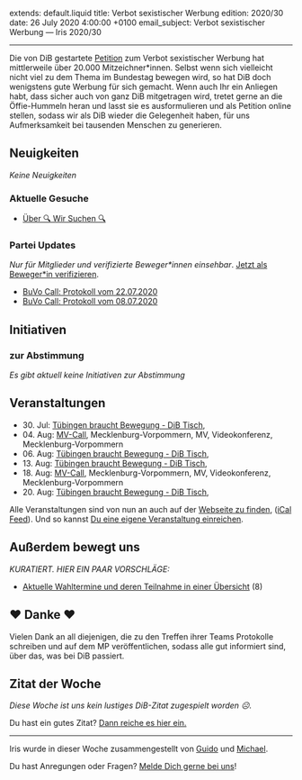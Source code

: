 
extends: default.liquid
title: Verbot sexistischer Werbung
edition: 2020/30
date: 26 July 2020 4:00:00 +0100
email_subject: Verbot sexistischer Werbung — Iris 2020/30

---
Die von DiB gestartete [Petition](https://www.change.org/p/monika-gr%C3%BCtters-verbieten-sie-sexistische-und-geschlechtsdiskriminierende-werbung?recruiter=1124520187&utm_source=share_petition&utm_medium=copylink&utm_campaign=share_petition) zum Verbot sexistischer Werbung hat mittlerweile über 20.000 Mitzeichner\*innen.
Selbst wenn sich vielleicht nicht viel zu dem Thema im Bundestag bewegen wird, so hat DiB doch wenigstens gute Werbung für sich gemacht. Wenn auch Ihr ein Anliegen habt, dass sicher auch von ganz DiB mitgetragen wird, tretet gerne an die Öffie-Hummeln heran und lasst sie es ausformulieren und als Petition online stellen, sodass wir als DiB wieder die Gelegenheit haben, für uns Aufmerksamkeit bei tausenden Menschen zu generieren.

## Neuigkeiten

_Keine Neuigkeiten_

### Aktuelle Gesuche

 - [Über 🔍 Wir Suchen 🔍](https://marktplatz.bewegung.jetzt/t/ueber-wir-suchen/8837)

### Partei Updates

_Nur für Mitglieder und verifizierte Beweger\*innen einsehbar_. [Jetzt als Beweger\*in verifizieren](https://bewegung.jetzt/bewegerin-werden/).

 - [BuVo Call: Protokoll vom 22.07.2020](https://marktplatz.bewegung.jetzt/t/buvo-call-protokoll-vom-22-07-2020/34895)
 - [BuVo Call: Protokoll vom 08.07.2020](https://marktplatz.bewegung.jetzt/t/buvo-call-protokoll-vom-08-07-2020/34795)

## Initiativen

### zur Abstimmung
_Es gibt aktuell keine Initiativen zur Abstimmung_

## Veranstaltungen

 - 30.&nbsp;Jul: [Tübingen braucht Bewegung - DiB Tisch](https://bewegung.jetzt/veranstaltungen/tuebingen-braucht-bewegung-dib-tisch-2-2020-07-30/), 
 - 04.&nbsp;Aug: [MV-Call](https://bewegung.jetzt/veranstaltungen/mv-call/), Mecklenburg-Vorpommern, MV, Videokonferenz, Mecklenburg-Vorpommern
 - 06.&nbsp;Aug: [Tübingen braucht Bewegung - DiB Tisch](https://bewegung.jetzt/veranstaltungen/tuebingen-braucht-bewegung-dib-tisch-2-2020-08-06/), 
 - 13.&nbsp;Aug: [Tübingen braucht Bewegung - DiB Tisch](https://bewegung.jetzt/veranstaltungen/tuebingen-braucht-bewegung-dib-tisch-2-2020-08-13/), 
 - 18.&nbsp;Aug: [MV-Call](https://bewegung.jetzt/veranstaltungen/mv-call/), Mecklenburg-Vorpommern, MV, Videokonferenz, Mecklenburg-Vorpommern
 - 20.&nbsp;Aug: [Tübingen braucht Bewegung - DiB Tisch](https://bewegung.jetzt/veranstaltungen/tuebingen-braucht-bewegung-dib-tisch-2-2020-08-20/), 


Alle Veranstaltungen sind von nun an auch auf der [Webseite zu finden](https://bewegung.jetzt/veranstaltungen/), ([iCal Feed](https://bewegung.jetzt/?ical=1)). Und so kannst [Du eine eigene Veranstaltung einreichen](https://marktplatz.bewegung.jetzt/t/eine-veranstaltung-auf-der-webseite-einreichen/21379).


## Außerdem bewegt uns

_KURATIERT. HIER EIN PAAR VORSCHLÄGE:_
 - [Aktuelle Wahltermine und deren Teilnahme in einer Übersicht](https://marktplatz.bewegung.jetzt/t/aktuelle-wahltermine-und-deren-teilnahme-in-einer-uebersicht/34879) (8)

## ❤️ Danke ❤️
Vielen Dank an all diejenigen, die zu den Treffen ihrer Teams Protokolle schreiben und auf dem MP veröffentlichen, sodass alle gut informiert sind, über das, was bei DiB passiert.

## Zitat der Woche
_Diese Woche ist uns kein lustiges DiB-Zitat zugespielt worden ☹._

Du hast ein gutes Zitat? [Dann reiche es hier ein.](https://marktplatz.bewegung.jetzt/t/lustige-dib-zitate/10175)


---

Iris wurde in dieser Woche zusammengestellt von [Guido](https://marktplatz.bewegung.jetzt/u/Guido/) und [Michael](https://marktplatz.bewegung.jetzt/u/MichaelVoss/).

Du hast Anregungen oder Fragen? [Melde Dich gerne bei uns](https://marktplatz.bewegung.jetzt/t/neu-iris-die-woechtliche-zusammenfasssung-zum-sonntagsbrunch/10990)!

